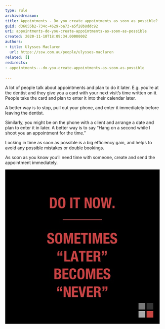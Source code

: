 ```yaml
---
type: rule
archivedreason: 
title: Appointments - Do you create appointments as soon as possible?
guid: d36055b2-734c-4629-ba73-a5f28b8ddc92
uri: appointments-do-you-create-appointments-as-soon-as-possible
created: 2020-11-10T18:09:34.0000000Z
authors:
- title: Ulysses Maclaren
  url: https://ssw.com.au/people/ulysses-maclaren
related: []
redirects:
- appointments---do-you-create-appointments-as-soon-as-possible

---
```


A lot of people talk about appointments and plan to do it later. E.g. you’re at the dentist and they give you a card with your next visit’s time written on it. People take the card and plan to enter it into their calendar later.

<!--endintro-->

A better way is to stop, pull out your phone, and enter it immediately before leaving the dentist.

Similarly, you might be on the phone with a client and arrange a date and plan to enter it in later. A better way is to say “Hang on a second while I shoot you an appointment for the time.”

Locking in time as soon as possible is a big efficiency gain, and helps to avoid any possible mistakes or double bookings.

As soon as you know you’ll need time with someone, create and send the appointment immediately.
<dl class="image"><dt><img src="ssw-do-it-now.jpg" alt="ssw-do-it-now.jpg"></dt></dl>
